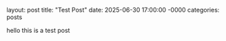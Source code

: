 layout: post
title: "Test Post"
date: 2025-06-30 17:00:00 -0000
categories: posts

hello this is a test post
